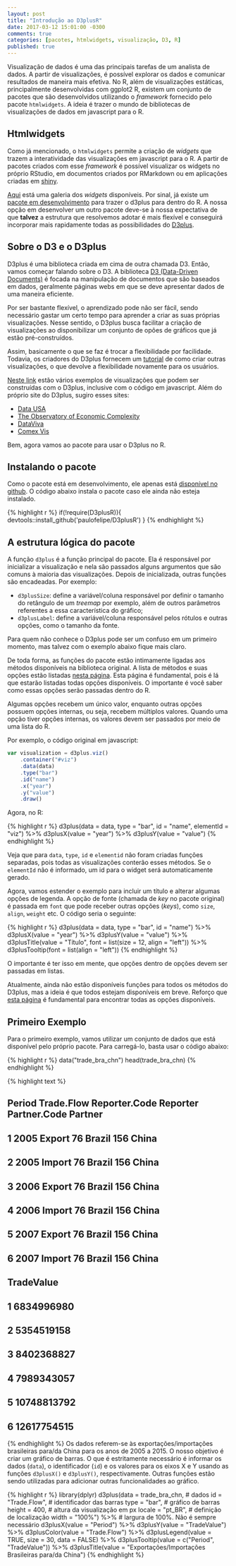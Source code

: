 ```yaml
---
layout: post
title: "Introdução ao D3plusR"
date: 2017-03-12 15:01:00 -0300
comments: true
categories: [pacotes, htmlwidgets, visualização, D3, R]
published: true
---
```

  
  


Visualização de dados é uma das principais tarefas de um analista de dados. A partir de visualizações, é possível explorar os dados e comunicar resultados de maneira mais efetiva. No R, além de visualizações estáticas, principalmente desenvolvidas com ggplot2 R, existem um conjunto de pacotes que são desenvolvidos utilizando o _framework_ fornecido pelo pacote `htmlwidgets`. A ideia é trazer o mundo de bibliotecas de visualizações de dados em javascript para o R.
<!-- More -->

## Htmlwidgets

Como já mencionado, o `htmlwidgets` permite a criação de _widgets_ que trazem a interatividade das visualizações em javascript para o R. A partir de pacotes criados com esse _framework_ é possível visualizar os widgets no próprio RStudio, em documentos criados por RMarkdown ou em aplicações criadas em [shiny](https://shiny.rstudio.com/). 

[Aqui](http://gallery.htmlwidgets.org/) está uma galeria dos _widgets_ disponíveis. Por sinal, já existe um [pacote em desenvolvimento](https://github.com/jpmarindiaz/d3plus) para trazer o d3plus para dentro do R. A nossa opção em desenvolver um outro pacote deve-se à nossa expectativa de que **talvez** a estrutura que resolvemos adotar é mais flexível e conseguirá incorporar mais rapidamente todas as possibilidades do [D3plus](https://d3plus.org/).

## Sobre o D3 e o D3plus

D3plus é uma biblioteca criada em cima de outra chamada D3. Então, vamos começar falando sobre o D3. A biblioteca [D3 (Data-Driven Documents)](https://d3js.org/) é focada na manipulação de documentos que são baseados em dados, geralmente páginas webs em que se deve apresentar dados de uma maneira eficiente.

Por ser bastante flexível, o aprendizado pode não ser fácil, sendo necessário gastar um certo tempo para aprender a criar as suas próprias visualizações. Nesse sentido, o D3plus busca facilitar a criação de visualizações ao disponibilizar um conjunto de opões de gráficos que já estão pré-construídos.

Assim, basicamente o que se faz é trocar a flexibilidade por facilidade. Todavia, os criadores do D3plus fornecem um [tutorial](https://d3plus.org/blog/advanced/2014/09/28/new-visualization-guide/) de como criar outras visualizações, o que devolve a flexibilidade novamente para os usuários.

[Neste link](https://d3plus.org/examples/) estão vários exemplos de visualizações que podem ser construídas com o D3plus, inclusive com o código em javascript. Além do próprio site do D3plus, sugiro esses sites: 

* [Data USA](https://datausa.io/)
* [The Observatory of Economic Complexity](http://atlas.media.mit.edu/en/)
* [DataViva](http://dataviva.info/)
* [Comex Vis](http://www.mdic.gov.br/comercio-exterior/estatisticas-de-comercio-exterior/comex-vis)

Bem, agora vamos ao pacote para usar o D3plus no R.

## Instalando o pacote

Como o pacote está em desenvolvimento, ele apenas está [disponível no github](https://github.com/paulofelipe/D3plusR). O código abaixo instala o pacote caso ele ainda não esteja instalado.


{% highlight r %}
if(!require(D3plusR)){
  devtools::install_github('paulofelipe/D3plusR')
}
{% endhighlight %}

## A estrutura lógica do pacote

A função `d3plus` é a função principal do pacote. Ela é responsável por inicializar a visualização e nela são passados alguns argumentos que são comuns à maioria das visualizações. Depois de inicializada, outras funções são encadeadas. Por exemplo:

* `d3plusSize`: define a variável/coluna responsável por definir o tamanho do retângulo de um _treemap_ por exemplo, além de outros parâmetros referentes a essa característica do gráfico;
* `d3plusLabel`: define a variável/coluna responsável pelos rótulos e outras opções, como o tamanho da fonte.

Para quem não conhece o D3plus pode ser um confuso em um primeiro momento, mas talvez com o exemplo abaixo fique mais claro.

De toda forma, as funções do pacote estão intimamente ligadas aos métodos disponíveis na biblioteca original. A lista de métodos e suas opções estão listadas [nesta página](https://github.com/alexandersimoes/d3plus/wiki/Visualizations). Esta página é fundamental, pois é lá que estarão listadas todas opções disponíveis. O importante é você saber como essas opções serão passadas dentro do R. 

Algumas opções recebem um único valor, enquanto outras opções possuem opções internas, ou seja, recebem múltiplos valores. Quando uma opção tiver opções internas, os valores devem ser passados por meio de uma lista do R. 

Por exemplo, o código original em javascript:

```js
var visualization = d3plus.viz()
    .container("#viz")
    .data(data)
    .type("bar")
    .id("name")
    .x("year")
    .y("value")
    .draw()
```

Agora, no R:


{% highlight r %}
d3plus(data = data,
       type = "bar",
       id = "name",
       elementId = "viz") %>% 
  d3plusX(value = "year") %>% 
  d3plusY(value = "value")
{% endhighlight %}

Veja que para `data`, `type`, `id` e `elementid` não foram criadas funções separadas, pois todas as visualizações conterão esses métodos. Se o `elementId` não é informado, um id para o widget será automaticamente gerado.

Agora, vamos estender o exemplo para incluir um título e alterar algumas opções de legenda. A opção de fonte (chamada de _key_ no pacote original) é passada em `font` que pode receber outras opções (_keys_), como `size`, `align`, `weight` etc.  O código seria o seguinte:


{% highlight r %}
d3plus(data = data,
       type = "bar",
       id = "name") %>% 
  d3plusX(value = "year") %>% 
  d3plusY(value = "value") %>% 
  d3plusTitle(value = "Título", font = list(size = 12, align = "left")) %>% 
  d3plusTooltip(font = list(align = "left"))
{% endhighlight %}

O importante é ter isso em mente, que opções dentro de opções devem ser passadas em listas.

Atualmente, ainda não estão disponíveis funções para todos os métodos do D3plus, mas a ideia é que todos estejam disponíveis em breve. Reforço que [esta página](https://github.com/alexandersimoes/d3plus/wiki/Visualizations) é fundamental para encontrar todas as opções disponíveis.

## Primeiro Exemplo

Para o primeiro exemplo, vamos utilizar um conjunto de dados que está disponível pelo próprio pacote. Para carregá-lo, basta usar o código abaixo:


{% highlight r %}
data("trade_bra_chn")
head(trade_bra_chn)
{% endhighlight %}



{% highlight text %}
##   Period Trade.Flow Reporter.Code Reporter Partner.Code Partner
## 1   2005     Export            76   Brazil          156   China
## 2   2005     Import            76   Brazil          156   China
## 3   2006     Export            76   Brazil          156   China
## 4   2006     Import            76   Brazil          156   China
## 5   2007     Export            76   Brazil          156   China
## 6   2007     Import            76   Brazil          156   China
##    TradeValue
## 1  6834996980
## 2  5354519158
## 3  8402368827
## 4  7989343057
## 5 10748813792
## 6 12617754515
{% endhighlight %}
Os dados referem-se às exportações/importações brasileiras para/da China para os anos de 2005 a 2015. O nosso objetivo é criar um gráfico de barras. O que é estritamente necessário é informar os dados (`data`), o identificador (`id`) e os valores para os eixos X e Y usando as funções `d3plusX()` e `d3plusY()`, respectivamente. Outras funções estão sendo utilizadas para adicionar outras funcionalidades ao gráfico.


{% highlight r %}
library(dplyr)
d3plus(data = trade_bra_chn, # dados
       id = "Trade.Flow", # identificador das barras
       type = "bar", # gráfico de barras
       height = 400, # altura da visualização em px
       locale = "pt_BR", # definição de localização
       width = "100%") %>% # largura de 100%. Não é sempre necessário 
  d3plusX(value = "Period") %>% 
  d3plusY(value = "TradeValue") %>% 
  d3plusColor(value = "Trade.Flow") %>% 
  d3plusLegend(value = TRUE, size = 30, data = FALSE) %>% 
  d3plusTooltip(value = c("Period", "TradeValue")) %>% 
  d3plusTitle(value = "Exportações/Importações Brasileiras para/da China")
{% endhighlight %}

<!--html_preserve--><div id="htmlwidget-2d8c4c9d3dcfa70a35de" style="width:100%;height:400px;" class="d3plus html-widget"></div>
<script type="application/json" data-for="htmlwidget-2d8c4c9d3dcfa70a35de">{"x":{"data":{"Period":["2005","2005","2006","2006","2007","2007","2008","2008","2009","2009","2010","2010","2011","2011","2012","2012","2013","2013","2014","2014","2015","2015"],"Trade.Flow":["Export","Import","Export","Import","Export","Import","Export","Import","Export","Import","Export","Import","Export","Import","Export","Import","Export","Import","Export","Import","Export","Import"],"Reporter.Code":[76,76,76,76,76,76,76,76,76,76,76,76,76,76,76,76,76,76,76,76,76,76],"Reporter":["Brazil","Brazil","Brazil","Brazil","Brazil","Brazil","Brazil","Brazil","Brazil","Brazil","Brazil","Brazil","Brazil","Brazil","Brazil","Brazil","Brazil","Brazil","Brazil","Brazil","Brazil","Brazil"],"Partner.Code":[156,156,156,156,156,156,156,156,156,156,156,156,156,156,156,156,156,156,156,156,156,156],"Partner":["China","China","China","China","China","China","China","China","China","China","China","China","China","China","China","China","China","China","China","China","China","China"],"TradeValue":[6834996980,5354519158,8402368827,7989343057,10748813792,12617754515,16403038989,20040022368,20190831368,15911144513,30752355631,25535684189,44314595336,32788424507,41227540253,34248497709,46026153046,37302150042,40616107929,37340607027,35607523612,30719405022]},"settings":{"type":"bar","id":["Trade.Flow"],"title":["function (main = NULL, sub = NULL, xlab = NULL, ylab = NULL, ","    line = NA, outer = FALSE, ...) ","{","    main <- as.graphicsAnnot(main)","    sub <- as.graphicsAnnot(sub)","    xlab <- as.graphicsAnnot(xlab)","    ylab <- as.graphicsAnnot(ylab)","    .External.graphics(C_title, main, sub, xlab, ylab, line, ","        outer, ...)","    invisible()","}"],"currency":"US$","number_text":["K","M","M","B","B"],"currency_var":null,"percent_var":null,"locale":"pt_BR","dictionary":{}},"d3plusAxisX":{"value":"Period"},"d3plusAxisY":{"value":"TradeValue"},"d3plusColor":{"value":"Trade.Flow"},"d3plusLegend":{"value":true,"size":30,"data":false},"d3plusTooltip":{"value":["Period","TradeValue"]},"d3plusTitle":{"value":"Exportações/Importações Brasileiras para/da China"}},"evals":[],"jsHooks":[]}</script><!--/html_preserve-->

Perceba que o D3plus automaticamente converte `30.000.000.000` para `30 B`. Para alterar esse comportamento, podemos usar o argumento `number_text` na função `d3plus()`. O usuário deve informar o texto para mil, milhão, milhões, bilhão e bilhões. Além disso, vamos informar o símbolo da moeda e qual variável é monetária:


{% highlight r %}
d3plus(data = trade_bra_chn, # dados
       id = "Trade.Flow", # identificador das barras
       type = "bar", # gráfico de barras
       height = 400, # altura da visualização em px
       locale = "pt_BR", # definição de localização
       width = "100%", # largura de 100%. Não é sempre necessário 
       currency = "US$",
       currency_var = "TradeValue",
       number_text = c("Mil", "Milhão", "Milhões", "Bilhão", "Bilhões")) %>% 
  d3plusX(value = "Period") %>% 
  d3plusY(value = "TradeValue") %>% 
  d3plusColor(value = "Trade.Flow") %>% 
  d3plusLegend(value = TRUE, size = 30, data = FALSE) %>% 
  d3plusTooltip(value = c("Period", "TradeValue")) %>% 
  d3plusTitle(value = "Exportações/Importações Brasileiras para/da China")
{% endhighlight %}

<!--html_preserve--><div id="htmlwidget-8c75f85c145dcb15c5b3" style="width:100%;height:400px;" class="d3plus html-widget"></div>
<script type="application/json" data-for="htmlwidget-8c75f85c145dcb15c5b3">{"x":{"data":{"Period":["2005","2005","2006","2006","2007","2007","2008","2008","2009","2009","2010","2010","2011","2011","2012","2012","2013","2013","2014","2014","2015","2015"],"Trade.Flow":["Export","Import","Export","Import","Export","Import","Export","Import","Export","Import","Export","Import","Export","Import","Export","Import","Export","Import","Export","Import","Export","Import"],"Reporter.Code":[76,76,76,76,76,76,76,76,76,76,76,76,76,76,76,76,76,76,76,76,76,76],"Reporter":["Brazil","Brazil","Brazil","Brazil","Brazil","Brazil","Brazil","Brazil","Brazil","Brazil","Brazil","Brazil","Brazil","Brazil","Brazil","Brazil","Brazil","Brazil","Brazil","Brazil","Brazil","Brazil"],"Partner.Code":[156,156,156,156,156,156,156,156,156,156,156,156,156,156,156,156,156,156,156,156,156,156],"Partner":["China","China","China","China","China","China","China","China","China","China","China","China","China","China","China","China","China","China","China","China","China","China"],"TradeValue":[6834996980,5354519158,8402368827,7989343057,10748813792,12617754515,16403038989,20040022368,20190831368,15911144513,30752355631,25535684189,44314595336,32788424507,41227540253,34248497709,46026153046,37302150042,40616107929,37340607027,35607523612,30719405022]},"settings":{"type":"bar","id":["Trade.Flow"],"title":["function (main = NULL, sub = NULL, xlab = NULL, ylab = NULL, ","    line = NA, outer = FALSE, ...) ","{","    main <- as.graphicsAnnot(main)","    sub <- as.graphicsAnnot(sub)","    xlab <- as.graphicsAnnot(xlab)","    ylab <- as.graphicsAnnot(ylab)","    .External.graphics(C_title, main, sub, xlab, ylab, line, ","        outer, ...)","    invisible()","}"],"currency":"US$","number_text":["Mil","Milhão","Milhões","Bilhão","Bilhões"],"currency_var":"TradeValue","percent_var":null,"locale":"pt_BR","dictionary":{}},"d3plusAxisX":{"value":"Period"},"d3plusAxisY":{"value":"TradeValue"},"d3plusColor":{"value":"Trade.Flow"},"d3plusLegend":{"value":true,"size":30,"data":false},"d3plusTooltip":{"value":["Period","TradeValue"]},"d3plusTitle":{"value":"Exportações/Importações Brasileiras para/da China"}},"evals":[],"jsHooks":[]}</script><!--/html_preserve-->


## Segundo Exemplo

No segundo exemplo, vamos criar um [_Tree Map_](https://pt.wikipedia.org/wiki/Treemapping) com os destinos das exportações brasileiras por continente e país (hierarquia) no ano de 2015. A profundidade (`d3plusDepth()`) inicial escolhida é continente, que é definida pelo valor `0`. A cor está definida pela região. Além disso, foi alterado o ordenamento da legenda para apresentar primeiro os continentes de "maior tamanho".


{% highlight r %}
data("bra_exp_2015") # dados

d3plus(data = bra_exp_2015,
       type = "tree_map",
       id = c("region", "Partner"),
       width = "100%",
       height = 400) %>% 
  d3plusSize(value = "Trade.Value..US..") %>% 
  d3plusLegend(value = TRUE, order = list(sort = "desc", value = "size")) %>% 
  d3plusColor("region") %>% 
  d3plusDepth(0) %>% 
  d3plusLabels(valign = "top")
{% endhighlight %}

<!--html_preserve--><div id="htmlwidget-634febcbb26a2beeeab2" style="width:100%;height:400px;" class="d3plus html-widget"></div>
<script type="application/json" data-for="htmlwidget-634febcbb26a2beeeab2">{"x":{"data":{"Classification":["H4","H4","H4","H4","H4","H4","H4","H4","H4","H4","H4","H4","H4","H4","H4","H4","H4","H4","H4","H4","H4","H4","H4","H4","H4","H4","H4","H4","H4","H4","H4","H4","H4","H4","H4","H4","H4","H4","H4","H4","H4","H4","H4","H4","H4","H4","H4","H4","H4","H4","H4","H4","H4","H4","H4","H4","H4","H4","H4","H4","H4","H4","H4","H4","H4","H4","H4","H4","H4","H4","H4","H4","H4","H4","H4","H4","H4","H4","H4","H4","H4","H4","H4","H4","H4","H4","H4","H4","H4","H4","H4","H4","H4","H4","H4","H4","H4","H4","H4","H4","H4","H4","H4","H4","H4","H4","H4","H4","H4","H4","H4","H4","H4","H4","H4","H4","H4","H4","H4","H4","H4","H4","H4","H4","H4","H4","H4","H4","H4","H4","H4","H4","H4","H4","H4","H4","H4","H4","H4","H4","H4","H4","H4","H4","H4","H4","H4","H4","H4","H4","H4","H4","H4","H4","H4","H4","H4","H4","H4","H4","H4","H4","H4","H4","H4","H4","H4","H4","H4","H4","H4","H4","H4","H4","H4","H4","H4","H4","H4","H4","H4","H4","H4","H4","H4","H4","H4","H4","H4","H4","H4","H4","H4","H4","H4","H4","H4","H4","H4","H4","H4","H4","H4","H4","H4","H4","H4","H4","H4","H4","H4","H4","H4"],"Year":[2015,2015,2015,2015,2015,2015,2015,2015,2015,2015,2015,2015,2015,2015,2015,2015,2015,2015,2015,2015,2015,2015,2015,2015,2015,2015,2015,2015,2015,2015,2015,2015,2015,2015,2015,2015,2015,2015,2015,2015,2015,2015,2015,2015,2015,2015,2015,2015,2015,2015,2015,2015,2015,2015,2015,2015,2015,2015,2015,2015,2015,2015,2015,2015,2015,2015,2015,2015,2015,2015,2015,2015,2015,2015,2015,2015,2015,2015,2015,2015,2015,2015,2015,2015,2015,2015,2015,2015,2015,2015,2015,2015,2015,2015,2015,2015,2015,2015,2015,2015,2015,2015,2015,2015,2015,2015,2015,2015,2015,2015,2015,2015,2015,2015,2015,2015,2015,2015,2015,2015,2015,2015,2015,2015,2015,2015,2015,2015,2015,2015,2015,2015,2015,2015,2015,2015,2015,2015,2015,2015,2015,2015,2015,2015,2015,2015,2015,2015,2015,2015,2015,2015,2015,2015,2015,2015,2015,2015,2015,2015,2015,2015,2015,2015,2015,2015,2015,2015,2015,2015,2015,2015,2015,2015,2015,2015,2015,2015,2015,2015,2015,2015,2015,2015,2015,2015,2015,2015,2015,2015,2015,2015,2015,2015,2015,2015,2015,2015,2015,2015,2015,2015,2015,2015,2015,2015,2015,2015,2015,2015,2015,2015,2015],"Period":[2015,2015,2015,2015,2015,2015,2015,2015,2015,2015,2015,2015,2015,2015,2015,2015,2015,2015,2015,2015,2015,2015,2015,2015,2015,2015,2015,2015,2015,2015,2015,2015,2015,2015,2015,2015,2015,2015,2015,2015,2015,2015,2015,2015,2015,2015,2015,2015,2015,2015,2015,2015,2015,2015,2015,2015,2015,2015,2015,2015,2015,2015,2015,2015,2015,2015,2015,2015,2015,2015,2015,2015,2015,2015,2015,2015,2015,2015,2015,2015,2015,2015,2015,2015,2015,2015,2015,2015,2015,2015,2015,2015,2015,2015,2015,2015,2015,2015,2015,2015,2015,2015,2015,2015,2015,2015,2015,2015,2015,2015,2015,2015,2015,2015,2015,2015,2015,2015,2015,2015,2015,2015,2015,2015,2015,2015,2015,2015,2015,2015,2015,2015,2015,2015,2015,2015,2015,2015,2015,2015,2015,2015,2015,2015,2015,2015,2015,2015,2015,2015,2015,2015,2015,2015,2015,2015,2015,2015,2015,2015,2015,2015,2015,2015,2015,2015,2015,2015,2015,2015,2015,2015,2015,2015,2015,2015,2015,2015,2015,2015,2015,2015,2015,2015,2015,2015,2015,2015,2015,2015,2015,2015,2015,2015,2015,2015,2015,2015,2015,2015,2015,2015,2015,2015,2015,2015,2015,2015,2015,2015,2015,2015,2015],"Period.Desc.":[2015,2015,2015,2015,2015,2015,2015,2015,2015,2015,2015,2015,2015,2015,2015,2015,2015,2015,2015,2015,2015,2015,2015,2015,2015,2015,2015,2015,2015,2015,2015,2015,2015,2015,2015,2015,2015,2015,2015,2015,2015,2015,2015,2015,2015,2015,2015,2015,2015,2015,2015,2015,2015,2015,2015,2015,2015,2015,2015,2015,2015,2015,2015,2015,2015,2015,2015,2015,2015,2015,2015,2015,2015,2015,2015,2015,2015,2015,2015,2015,2015,2015,2015,2015,2015,2015,2015,2015,2015,2015,2015,2015,2015,2015,2015,2015,2015,2015,2015,2015,2015,2015,2015,2015,2015,2015,2015,2015,2015,2015,2015,2015,2015,2015,2015,2015,2015,2015,2015,2015,2015,2015,2015,2015,2015,2015,2015,2015,2015,2015,2015,2015,2015,2015,2015,2015,2015,2015,2015,2015,2015,2015,2015,2015,2015,2015,2015,2015,2015,2015,2015,2015,2015,2015,2015,2015,2015,2015,2015,2015,2015,2015,2015,2015,2015,2015,2015,2015,2015,2015,2015,2015,2015,2015,2015,2015,2015,2015,2015,2015,2015,2015,2015,2015,2015,2015,2015,2015,2015,2015,2015,2015,2015,2015,2015,2015,2015,2015,2015,2015,2015,2015,2015,2015,2015,2015,2015,2015,2015,2015,2015,2015,2015],"Aggregate.Level":[0,0,0,0,0,0,0,0,0,0,0,0,0,0,0,0,0,0,0,0,0,0,0,0,0,0,0,0,0,0,0,0,0,0,0,0,0,0,0,0,0,0,0,0,0,0,0,0,0,0,0,0,0,0,0,0,0,0,0,0,0,0,0,0,0,0,0,0,0,0,0,0,0,0,0,0,0,0,0,0,0,0,0,0,0,0,0,0,0,0,0,0,0,0,0,0,0,0,0,0,0,0,0,0,0,0,0,0,0,0,0,0,0,0,0,0,0,0,0,0,0,0,0,0,0,0,0,0,0,0,0,0,0,0,0,0,0,0,0,0,0,0,0,0,0,0,0,0,0,0,0,0,0,0,0,0,0,0,0,0,0,0,0,0,0,0,0,0,0,0,0,0,0,0,0,0,0,0,0,0,0,0,0,0,0,0,0,0,0,0,0,0,0,0,0,0,0,0,0,0,0,0,0,0,0,0,0,0,0,0,0,0,0],"Is.Leaf.Code":[0,0,0,0,0,0,0,0,0,0,0,0,0,0,0,0,0,0,0,0,0,0,0,0,0,0,0,0,0,0,0,0,0,0,0,0,0,0,0,0,0,0,0,0,0,0,0,0,0,0,0,0,0,0,0,0,0,0,0,0,0,0,0,0,0,0,0,0,0,0,0,0,0,0,0,0,0,0,0,0,0,0,0,0,0,0,0,0,0,0,0,0,0,0,0,0,0,0,0,0,0,0,0,0,0,0,0,0,0,0,0,0,0,0,0,0,0,0,0,0,0,0,0,0,0,0,0,0,0,0,0,0,0,0,0,0,0,0,0,0,0,0,0,0,0,0,0,0,0,0,0,0,0,0,0,0,0,0,0,0,0,0,0,0,0,0,0,0,0,0,0,0,0,0,0,0,0,0,0,0,0,0,0,0,0,0,0,0,0,0,0,0,0,0,0,0,0,0,0,0,0,0,0,0,0,0,0,0,0,0,0,0,0],"Trade.Flow.Code":[2,2,2,2,2,2,2,2,2,2,2,2,2,2,2,2,2,2,2,2,2,2,2,2,2,2,2,2,2,2,2,2,2,2,2,2,2,2,2,2,2,2,2,2,2,2,2,2,2,2,2,2,2,2,2,2,2,2,2,2,2,2,2,2,2,2,2,2,2,2,2,2,2,2,2,2,2,2,2,2,2,2,2,2,2,2,2,2,2,2,2,2,2,2,2,2,2,2,2,2,2,2,2,2,2,2,2,2,2,2,2,2,2,2,2,2,2,2,2,2,2,2,2,2,2,2,2,2,2,2,2,2,2,2,2,2,2,2,2,2,2,2,2,2,2,2,2,2,2,2,2,2,2,2,2,2,2,2,2,2,2,2,2,2,2,2,2,2,2,2,2,2,2,2,2,2,2,2,2,2,2,2,2,2,2,2,2,2,2,2,2,2,2,2,2,2,2,2,2,2,2,2,2,2,2,2,2,2,2,2,2,2,2],"Trade.Flow":["Export","Export","Export","Export","Export","Export","Export","Export","Export","Export","Export","Export","Export","Export","Export","Export","Export","Export","Export","Export","Export","Export","Export","Export","Export","Export","Export","Export","Export","Export","Export","Export","Export","Export","Export","Export","Export","Export","Export","Export","Export","Export","Export","Export","Export","Export","Export","Export","Export","Export","Export","Export","Export","Export","Export","Export","Export","Export","Export","Export","Export","Export","Export","Export","Export","Export","Export","Export","Export","Export","Export","Export","Export","Export","Export","Export","Export","Export","Export","Export","Export","Export","Export","Export","Export","Export","Export","Export","Export","Export","Export","Export","Export","Export","Export","Export","Export","Export","Export","Export","Export","Export","Export","Export","Export","Export","Export","Export","Export","Export","Export","Export","Export","Export","Export","Export","Export","Export","Export","Export","Export","Export","Export","Export","Export","Export","Export","Export","Export","Export","Export","Export","Export","Export","Export","Export","Export","Export","Export","Export","Export","Export","Export","Export","Export","Export","Export","Export","Export","Export","Export","Export","Export","Export","Export","Export","Export","Export","Export","Export","Export","Export","Export","Export","Export","Export","Export","Export","Export","Export","Export","Export","Export","Export","Export","Export","Export","Export","Export","Export","Export","Export","Export","Export","Export","Export","Export","Export","Export","Export","Export","Export","Export","Export","Export","Export","Export","Export","Export","Export","Export","Export","Export","Export","Export","Export","Export","Export","Export","Export","Export","Export","Export"],"Reporter.Code":[76,76,76,76,76,76,76,76,76,76,76,76,76,76,76,76,76,76,76,76,76,76,76,76,76,76,76,76,76,76,76,76,76,76,76,76,76,76,76,76,76,76,76,76,76,76,76,76,76,76,76,76,76,76,76,76,76,76,76,76,76,76,76,76,76,76,76,76,76,76,76,76,76,76,76,76,76,76,76,76,76,76,76,76,76,76,76,76,76,76,76,76,76,76,76,76,76,76,76,76,76,76,76,76,76,76,76,76,76,76,76,76,76,76,76,76,76,76,76,76,76,76,76,76,76,76,76,76,76,76,76,76,76,76,76,76,76,76,76,76,76,76,76,76,76,76,76,76,76,76,76,76,76,76,76,76,76,76,76,76,76,76,76,76,76,76,76,76,76,76,76,76,76,76,76,76,76,76,76,76,76,76,76,76,76,76,76,76,76,76,76,76,76,76,76,76,76,76,76,76,76,76,76,76,76,76,76,76,76,76,76,76,76],"Reporter":["Brazil","Brazil","Brazil","Brazil","Brazil","Brazil","Brazil","Brazil","Brazil","Brazil","Brazil","Brazil","Brazil","Brazil","Brazil","Brazil","Brazil","Brazil","Brazil","Brazil","Brazil","Brazil","Brazil","Brazil","Brazil","Brazil","Brazil","Brazil","Brazil","Brazil","Brazil","Brazil","Brazil","Brazil","Brazil","Brazil","Brazil","Brazil","Brazil","Brazil","Brazil","Brazil","Brazil","Brazil","Brazil","Brazil","Brazil","Brazil","Brazil","Brazil","Brazil","Brazil","Brazil","Brazil","Brazil","Brazil","Brazil","Brazil","Brazil","Brazil","Brazil","Brazil","Brazil","Brazil","Brazil","Brazil","Brazil","Brazil","Brazil","Brazil","Brazil","Brazil","Brazil","Brazil","Brazil","Brazil","Brazil","Brazil","Brazil","Brazil","Brazil","Brazil","Brazil","Brazil","Brazil","Brazil","Brazil","Brazil","Brazil","Brazil","Brazil","Brazil","Brazil","Brazil","Brazil","Brazil","Brazil","Brazil","Brazil","Brazil","Brazil","Brazil","Brazil","Brazil","Brazil","Brazil","Brazil","Brazil","Brazil","Brazil","Brazil","Brazil","Brazil","Brazil","Brazil","Brazil","Brazil","Brazil","Brazil","Brazil","Brazil","Brazil","Brazil","Brazil","Brazil","Brazil","Brazil","Brazil","Brazil","Brazil","Brazil","Brazil","Brazil","Brazil","Brazil","Brazil","Brazil","Brazil","Brazil","Brazil","Brazil","Brazil","Brazil","Brazil","Brazil","Brazil","Brazil","Brazil","Brazil","Brazil","Brazil","Brazil","Brazil","Brazil","Brazil","Brazil","Brazil","Brazil","Brazil","Brazil","Brazil","Brazil","Brazil","Brazil","Brazil","Brazil","Brazil","Brazil","Brazil","Brazil","Brazil","Brazil","Brazil","Brazil","Brazil","Brazil","Brazil","Brazil","Brazil","Brazil","Brazil","Brazil","Brazil","Brazil","Brazil","Brazil","Brazil","Brazil","Brazil","Brazil","Brazil","Brazil","Brazil","Brazil","Brazil","Brazil","Brazil","Brazil","Brazil","Brazil","Brazil","Brazil","Brazil","Brazil","Brazil","Brazil","Brazil","Brazil","Brazil","Brazil","Brazil","Brazil","Brazil"],"Reporter.ISO":["BRA","BRA","BRA","BRA","BRA","BRA","BRA","BRA","BRA","BRA","BRA","BRA","BRA","BRA","BRA","BRA","BRA","BRA","BRA","BRA","BRA","BRA","BRA","BRA","BRA","BRA","BRA","BRA","BRA","BRA","BRA","BRA","BRA","BRA","BRA","BRA","BRA","BRA","BRA","BRA","BRA","BRA","BRA","BRA","BRA","BRA","BRA","BRA","BRA","BRA","BRA","BRA","BRA","BRA","BRA","BRA","BRA","BRA","BRA","BRA","BRA","BRA","BRA","BRA","BRA","BRA","BRA","BRA","BRA","BRA","BRA","BRA","BRA","BRA","BRA","BRA","BRA","BRA","BRA","BRA","BRA","BRA","BRA","BRA","BRA","BRA","BRA","BRA","BRA","BRA","BRA","BRA","BRA","BRA","BRA","BRA","BRA","BRA","BRA","BRA","BRA","BRA","BRA","BRA","BRA","BRA","BRA","BRA","BRA","BRA","BRA","BRA","BRA","BRA","BRA","BRA","BRA","BRA","BRA","BRA","BRA","BRA","BRA","BRA","BRA","BRA","BRA","BRA","BRA","BRA","BRA","BRA","BRA","BRA","BRA","BRA","BRA","BRA","BRA","BRA","BRA","BRA","BRA","BRA","BRA","BRA","BRA","BRA","BRA","BRA","BRA","BRA","BRA","BRA","BRA","BRA","BRA","BRA","BRA","BRA","BRA","BRA","BRA","BRA","BRA","BRA","BRA","BRA","BRA","BRA","BRA","BRA","BRA","BRA","BRA","BRA","BRA","BRA","BRA","BRA","BRA","BRA","BRA","BRA","BRA","BRA","BRA","BRA","BRA","BRA","BRA","BRA","BRA","BRA","BRA","BRA","BRA","BRA","BRA","BRA","BRA","BRA","BRA","BRA","BRA","BRA","BRA","BRA","BRA","BRA","BRA","BRA","BRA"],"Partner.Code":[4,8,12,16,20,24,28,31,32,36,40,44,48,50,51,52,56,60,64,68,70,72,84,90,92,96,100,104,108,112,116,120,124,132,136,140,144,148,152,156,170,174,178,180,184,188,191,192,196,203,204,208,212,214,218,222,226,231,232,233,234,238,242,246,251,258,262,266,268,270,275,276,288,292,296,300,304,308,316,320,324,328,332,340,344,348,352,360,364,368,372,376,381,384,388,392,398,400,404,408,410,414,417,418,422,426,428,430,434,440,442,446,450,454,458,462,466,470,478,480,484,496,498,499,500,504,508,512,516,524,528,531,533,534,540,548,554,558,562,566,570,579,580,583,584,586,591,598,600,604,608,612,616,620,624,626,634,642,643,646,652,654,659,660,662,670,674,678,682,686,688,690,694,699,702,703,704,705,706,710,716,724,728,729,740,748,752,757,760,762,764,768,776,780,784,788,792,795,796,800,804,807,818,826,834,842,854,858,860,862,882,887,894],"Partner":["Afghanistan","Albania","Algeria","American Samoa","Andorra","Angola","Antigua and Barbuda","Azerbaijan","Argentina","Australia","Austria","Bahamas","Bahrain","Bangladesh","Armenia","Barbados","Belgium","Bermuda","Bhutan","Bolivia (Plurinational State of)","Bosnia Herzegovina","Botswana","Belize","Solomon Isds","Br. Virgin Isds","Brunei Darussalam","Bulgaria","Myanmar","Burundi","Belarus","Cambodia","Cameroon","Canada","Cabo Verde","Cayman Isds","Central African Rep.","Sri Lanka","Chad","Chile","China","Colombia","Comoros","Congo","Dem. Rep. of the Congo","Cook Isds","Costa Rica","Croatia","Cuba","Cyprus","Czechia","Benin","Denmark","Dominica","Dominican Rep.","Ecuador","El Salvador","Equatorial Guinea","Ethiopia","Eritrea","Estonia","Faeroe Isds","Falkland Isds (Malvinas)","Fiji","Finland","France","French Polynesia","Djibouti","Gabon","Georgia","Gambia","State of Palestine","Germany","Ghana","Gibraltar","Kiribati","Greece","Greenland","Grenada","Guam","Guatemala","Guinea","Guyana","Haiti","Honduras","China, Hong Kong SAR","Hungary","Iceland","Indonesia","Iran","Iraq","Ireland","Israel","Italy","Côte d'Ivoire","Jamaica","Japan","Kazakhstan","Jordan","Kenya","Dem. People's Rep. of Korea","Rep. of Korea","Kuwait","Kyrgyzstan","Lao People's Dem. Rep.","Lebanon","Lesotho","Latvia","Liberia","Libya","Lithuania","Luxembourg","China, Macao SAR","Madagascar","Malawi","Malaysia","Maldives","Mali","Malta","Mauritania","Mauritius","Mexico","Mongolia","Rep. of Moldova","Montenegro","Montserrat","Morocco","Mozambique","Oman","Namibia","Nepal","Netherlands","Curaçao","Aruba","Saint Maarten","New Caledonia","Vanuatu","New Zealand","Nicaragua","Niger","Nigeria","Niue","Norway","N. Mariana Isds","FS Micronesia","Marshall Isds","Pakistan","Panama","Papua New Guinea","Paraguay","Peru","Philippines","Pitcairn","Poland","Portugal","Guinea-Bissau","Timor-Leste","Qatar","Romania","Russian Federation","Rwanda","Saint Barthélemy","Saint Helena","Saint Kitts and Nevis","Anguilla","Saint Lucia","Saint Vincent and the Grenadines","San Marino","Sao Tome and Principe","Saudi Arabia","Senegal","Serbia","Seychelles","Sierra Leone","India","Singapore","Slovakia","Viet Nam","Slovenia","Somalia","South Africa","Zimbabwe","Spain","South Sudan","Sudan","Suriname","Swaziland","Sweden","Switzerland","Syria","Tajikistan","Thailand","Togo","Tonga","Trinidad and Tobago","United Arab Emirates","Tunisia","Turkey","Turkmenistan","Turks and Caicos Isds","Uganda","Ukraine","TFYR of Macedonia","Egypt","United Kingdom","United Rep. of Tanzania","USA","Burkina Faso","Uruguay","Uzbekistan","Venezuela","Samoa","Yemen","Zambia"],"Partner.ISO":["AFG","ALB","DZA","ASM","AND","AGO","ATG","AZE","ARG","AUS","AUT","BHS","BHR","BGD","ARM","BRB","BEL","BMU","BTN","BOL","BIH","BWA","BLZ","SLB","VGB","BRN","BGR","MMR","BDI","BLR","KHM","CMR","CAN","CPV","CYM","CAF","LKA","TCD","CHL","CHN","COL","COM","COG","COD","COK","CRI","HRV","CUB","CYP","CZE","BEN","DNK","DMA","DOM","ECU","SLV","GNQ","ETH","ERI","EST","FRO","FLK","FJI","FIN","FRA","PYF","DJI","GAB","GEO","GMB","PSE","DEU","GHA","GIB","KIR","GRC","GRL","GRD","GUM","GTM","GIN","GUY","HTI","HND","HKG","HUN","ISL","IDN","IRN","IRQ","IRL","ISR","ITA","CIV","JAM","JPN","KAZ","JOR","KEN","PRK","KOR","KWT","KGZ","LAO","LBN","LSO","LVA","LBR","LBY","LTU","LUX","MAC","MDG","MWI","MYS","MDV","MLI","MLT","MRT","MUS","MEX","MNG","MDA","MNE","MSR","MAR","MOZ","OMN","NAM","NPL","NLD","CUW","ABW","SXM","NCL","VUT","NZL","NIC","NER","NGA","NIU","NOR","MNP","FSM","MHL","PAK","PAN","PNG","PRY","PER","PHL","PCN","POL","PRT","GNB","TLS","QAT","ROU","RUS","RWA","BLM","SHN","KNA","AIA","LCA","VCT","SMR","STP","SAU","SEN","SRB","SYC","SLE","IND","SGP","SVK","VNM","SVN","SOM","ZAF","ZWE","ESP","SSD","SDN","SUR","SWZ","SWE","CHE","SYR","TJK","THA","TGO","TON","TTO","ARE","TUN","TUR","TKM","TCA","UGA","UKR","MKD","EGY","GBR","TZA","USA","BFA","URY","UZB","VEN","WSM","YEM","ZMB"],"X2nd.Partner.Code":[null,null,null,null,null,null,null,null,null,null,null,null,null,null,null,null,null,null,null,null,null,null,null,null,null,null,null,null,null,null,null,null,null,null,null,null,null,null,null,null,null,null,null,null,null,null,null,null,null,null,null,null,null,null,null,null,null,null,null,null,null,null,null,null,null,null,null,null,null,null,null,null,null,null,null,null,null,null,null,null,null,null,null,null,null,null,null,null,null,null,null,null,null,null,null,null,null,null,null,null,null,null,null,null,null,null,null,null,null,null,null,null,null,null,null,null,null,null,null,null,null,null,null,null,null,null,null,null,null,null,null,null,null,null,null,null,null,null,null,null,null,null,null,null,null,null,null,null,null,null,null,null,null,null,null,null,null,null,null,null,null,null,null,null,null,null,null,null,null,null,null,null,null,null,null,null,null,null,null,null,null,null,null,null,null,null,null,null,null,null,null,null,null,null,null,null,null,null,null,null,null,null,null,null,null,null,null,null,null,null,null,null,null],"X2nd.Partner":[null,null,null,null,null,null,null,null,null,null,null,null,null,null,null,null,null,null,null,null,null,null,null,null,null,null,null,null,null,null,null,null,null,null,null,null,null,null,null,null,null,null,null,null,null,null,null,null,null,null,null,null,null,null,null,null,null,null,null,null,null,null,null,null,null,null,null,null,null,null,null,null,null,null,null,null,null,null,null,null,null,null,null,null,null,null,null,null,null,null,null,null,null,null,null,null,null,null,null,null,null,null,null,null,null,null,null,null,null,null,null,null,null,null,null,null,null,null,null,null,null,null,null,null,null,null,null,null,null,null,null,null,null,null,null,null,null,null,null,null,null,null,null,null,null,null,null,null,null,null,null,null,null,null,null,null,null,null,null,null,null,null,null,null,null,null,null,null,null,null,null,null,null,null,null,null,null,null,null,null,null,null,null,null,null,null,null,null,null,null,null,null,null,null,null,null,null,null,null,null,null,null,null,null,null,null,null,null,null,null,null,null,null],"X2nd.Partner.ISO":[null,null,null,null,null,null,null,null,null,null,null,null,null,null,null,null,null,null,null,null,null,null,null,null,null,null,null,null,null,null,null,null,null,null,null,null,null,null,null,null,null,null,null,null,null,null,null,null,null,null,null,null,null,null,null,null,null,null,null,null,null,null,null,null,null,null,null,null,null,null,null,null,null,null,null,null,null,null,null,null,null,null,null,null,null,null,null,null,null,null,null,null,null,null,null,null,null,null,null,null,null,null,null,null,null,null,null,null,null,null,null,null,null,null,null,null,null,null,null,null,null,null,null,null,null,null,null,null,null,null,null,null,null,null,null,null,null,null,null,null,null,null,null,null,null,null,null,null,null,null,null,null,null,null,null,null,null,null,null,null,null,null,null,null,null,null,null,null,null,null,null,null,null,null,null,null,null,null,null,null,null,null,null,null,null,null,null,null,null,null,null,null,null,null,null,null,null,null,null,null,null,null,null,null,null,null,null,null,null,null,null,null,null],"Customs.Proc..Code":[null,null,null,null,null,null,null,null,null,null,null,null,null,null,null,null,null,null,null,null,null,null,null,null,null,null,null,null,null,null,null,null,null,null,null,null,null,null,null,null,null,null,null,null,null,null,null,null,null,null,null,null,null,null,null,null,null,null,null,null,null,null,null,null,null,null,null,null,null,null,null,null,null,null,null,null,null,null,null,null,null,null,null,null,null,null,null,null,null,null,null,null,null,null,null,null,null,null,null,null,null,null,null,null,null,null,null,null,null,null,null,null,null,null,null,null,null,null,null,null,null,null,null,null,null,null,null,null,null,null,null,null,null,null,null,null,null,null,null,null,null,null,null,null,null,null,null,null,null,null,null,null,null,null,null,null,null,null,null,null,null,null,null,null,null,null,null,null,null,null,null,null,null,null,null,null,null,null,null,null,null,null,null,null,null,null,null,null,null,null,null,null,null,null,null,null,null,null,null,null,null,null,null,null,null,null,null,null,null,null,null,null,null],"Customs":[null,null,null,null,null,null,null,null,null,null,null,null,null,null,null,null,null,null,null,null,null,null,null,null,null,null,null,null,null,null,null,null,null,null,null,null,null,null,null,null,null,null,null,null,null,null,null,null,null,null,null,null,null,null,null,null,null,null,null,null,null,null,null,null,null,null,null,null,null,null,null,null,null,null,null,null,null,null,null,null,null,null,null,null,null,null,null,null,null,null,null,null,null,null,null,null,null,null,null,null,null,null,null,null,null,null,null,null,null,null,null,null,null,null,null,null,null,null,null,null,null,null,null,null,null,null,null,null,null,null,null,null,null,null,null,null,null,null,null,null,null,null,null,null,null,null,null,null,null,null,null,null,null,null,null,null,null,null,null,null,null,null,null,null,null,null,null,null,null,null,null,null,null,null,null,null,null,null,null,null,null,null,null,null,null,null,null,null,null,null,null,null,null,null,null,null,null,null,null,null,null,null,null,null,null,null,null,null,null,null,null,null,null],"Mode.of.Transport.Code":[null,null,null,null,null,null,null,null,null,null,null,null,null,null,null,null,null,null,null,null,null,null,null,null,null,null,null,null,null,null,null,null,null,null,null,null,null,null,null,null,null,null,null,null,null,null,null,null,null,null,null,null,null,null,null,null,null,null,null,null,null,null,null,null,null,null,null,null,null,null,null,null,null,null,null,null,null,null,null,null,null,null,null,null,null,null,null,null,null,null,null,null,null,null,null,null,null,null,null,null,null,null,null,null,null,null,null,null,null,null,null,null,null,null,null,null,null,null,null,null,null,null,null,null,null,null,null,null,null,null,null,null,null,null,null,null,null,null,null,null,null,null,null,null,null,null,null,null,null,null,null,null,null,null,null,null,null,null,null,null,null,null,null,null,null,null,null,null,null,null,null,null,null,null,null,null,null,null,null,null,null,null,null,null,null,null,null,null,null,null,null,null,null,null,null,null,null,null,null,null,null,null,null,null,null,null,null,null,null,null,null,null,null],"Mode.of.Transport":[null,null,null,null,null,null,null,null,null,null,null,null,null,null,null,null,null,null,null,null,null,null,null,null,null,null,null,null,null,null,null,null,null,null,null,null,null,null,null,null,null,null,null,null,null,null,null,null,null,null,null,null,null,null,null,null,null,null,null,null,null,null,null,null,null,null,null,null,null,null,null,null,null,null,null,null,null,null,null,null,null,null,null,null,null,null,null,null,null,null,null,null,null,null,null,null,null,null,null,null,null,null,null,null,null,null,null,null,null,null,null,null,null,null,null,null,null,null,null,null,null,null,null,null,null,null,null,null,null,null,null,null,null,null,null,null,null,null,null,null,null,null,null,null,null,null,null,null,null,null,null,null,null,null,null,null,null,null,null,null,null,null,null,null,null,null,null,null,null,null,null,null,null,null,null,null,null,null,null,null,null,null,null,null,null,null,null,null,null,null,null,null,null,null,null,null,null,null,null,null,null,null,null,null,null,null,null,null,null,null,null,null,null],"Commodity.Code":["TOTAL","TOTAL","TOTAL","TOTAL","TOTAL","TOTAL","TOTAL","TOTAL","TOTAL","TOTAL","TOTAL","TOTAL","TOTAL","TOTAL","TOTAL","TOTAL","TOTAL","TOTAL","TOTAL","TOTAL","TOTAL","TOTAL","TOTAL","TOTAL","TOTAL","TOTAL","TOTAL","TOTAL","TOTAL","TOTAL","TOTAL","TOTAL","TOTAL","TOTAL","TOTAL","TOTAL","TOTAL","TOTAL","TOTAL","TOTAL","TOTAL","TOTAL","TOTAL","TOTAL","TOTAL","TOTAL","TOTAL","TOTAL","TOTAL","TOTAL","TOTAL","TOTAL","TOTAL","TOTAL","TOTAL","TOTAL","TOTAL","TOTAL","TOTAL","TOTAL","TOTAL","TOTAL","TOTAL","TOTAL","TOTAL","TOTAL","TOTAL","TOTAL","TOTAL","TOTAL","TOTAL","TOTAL","TOTAL","TOTAL","TOTAL","TOTAL","TOTAL","TOTAL","TOTAL","TOTAL","TOTAL","TOTAL","TOTAL","TOTAL","TOTAL","TOTAL","TOTAL","TOTAL","TOTAL","TOTAL","TOTAL","TOTAL","TOTAL","TOTAL","TOTAL","TOTAL","TOTAL","TOTAL","TOTAL","TOTAL","TOTAL","TOTAL","TOTAL","TOTAL","TOTAL","TOTAL","TOTAL","TOTAL","TOTAL","TOTAL","TOTAL","TOTAL","TOTAL","TOTAL","TOTAL","TOTAL","TOTAL","TOTAL","TOTAL","TOTAL","TOTAL","TOTAL","TOTAL","TOTAL","TOTAL","TOTAL","TOTAL","TOTAL","TOTAL","TOTAL","TOTAL","TOTAL","TOTAL","TOTAL","TOTAL","TOTAL","TOTAL","TOTAL","TOTAL","TOTAL","TOTAL","TOTAL","TOTAL","TOTAL","TOTAL","TOTAL","TOTAL","TOTAL","TOTAL","TOTAL","TOTAL","TOTAL","TOTAL","TOTAL","TOTAL","TOTAL","TOTAL","TOTAL","TOTAL","TOTAL","TOTAL","TOTAL","TOTAL","TOTAL","TOTAL","TOTAL","TOTAL","TOTAL","TOTAL","TOTAL","TOTAL","TOTAL","TOTAL","TOTAL","TOTAL","TOTAL","TOTAL","TOTAL","TOTAL","TOTAL","TOTAL","TOTAL","TOTAL","TOTAL","TOTAL","TOTAL","TOTAL","TOTAL","TOTAL","TOTAL","TOTAL","TOTAL","TOTAL","TOTAL","TOTAL","TOTAL","TOTAL","TOTAL","TOTAL","TOTAL","TOTAL","TOTAL","TOTAL","TOTAL","TOTAL","TOTAL","TOTAL","TOTAL","TOTAL","TOTAL","TOTAL","TOTAL","TOTAL"],"Commodity":["All Commodities","All Commodities","All Commodities","All Commodities","All Commodities","All Commodities","All Commodities","All Commodities","All Commodities","All Commodities","All Commodities","All Commodities","All Commodities","All Commodities","All Commodities","All Commodities","All Commodities","All Commodities","All Commodities","All Commodities","All Commodities","All Commodities","All Commodities","All Commodities","All Commodities","All Commodities","All Commodities","All Commodities","All Commodities","All Commodities","All Commodities","All Commodities","All Commodities","All Commodities","All Commodities","All Commodities","All Commodities","All Commodities","All Commodities","All Commodities","All Commodities","All Commodities","All Commodities","All Commodities","All Commodities","All Commodities","All Commodities","All Commodities","All Commodities","All Commodities","All Commodities","All Commodities","All Commodities","All Commodities","All Commodities","All Commodities","All Commodities","All Commodities","All Commodities","All Commodities","All Commodities","All Commodities","All Commodities","All Commodities","All Commodities","All Commodities","All Commodities","All Commodities","All Commodities","All Commodities","All Commodities","All Commodities","All Commodities","All Commodities","All Commodities","All Commodities","All Commodities","All Commodities","All Commodities","All Commodities","All Commodities","All Commodities","All Commodities","All Commodities","All Commodities","All Commodities","All Commodities","All Commodities","All Commodities","All Commodities","All Commodities","All Commodities","All Commodities","All Commodities","All Commodities","All Commodities","All Commodities","All Commodities","All Commodities","All Commodities","All Commodities","All Commodities","All Commodities","All Commodities","All Commodities","All Commodities","All Commodities","All Commodities","All Commodities","All Commodities","All Commodities","All Commodities","All Commodities","All Commodities","All Commodities","All Commodities","All Commodities","All Commodities","All Commodities","All Commodities","All Commodities","All Commodities","All Commodities","All Commodities","All Commodities","All Commodities","All Commodities","All Commodities","All Commodities","All Commodities","All Commodities","All Commodities","All Commodities","All Commodities","All Commodities","All Commodities","All Commodities","All Commodities","All Commodities","All Commodities","All Commodities","All Commodities","All Commodities","All Commodities","All Commodities","All Commodities","All Commodities","All Commodities","All Commodities","All Commodities","All Commodities","All Commodities","All Commodities","All Commodities","All Commodities","All Commodities","All Commodities","All Commodities","All Commodities","All Commodities","All Commodities","All Commodities","All Commodities","All Commodities","All Commodities","All Commodities","All Commodities","All Commodities","All Commodities","All Commodities","All Commodities","All Commodities","All Commodities","All Commodities","All Commodities","All Commodities","All Commodities","All Commodities","All Commodities","All Commodities","All Commodities","All Commodities","All Commodities","All Commodities","All Commodities","All Commodities","All Commodities","All Commodities","All Commodities","All Commodities","All Commodities","All Commodities","All Commodities","All Commodities","All Commodities","All Commodities","All Commodities","All Commodities","All Commodities","All Commodities","All Commodities","All Commodities","All Commodities","All Commodities","All Commodities","All Commodities","All Commodities","All Commodities","All Commodities","All Commodities","All Commodities","All Commodities","All Commodities"],"Qty.Unit.Code":[1,1,1,1,1,1,1,1,1,1,1,1,1,1,1,1,1,1,1,1,1,1,1,1,1,1,1,1,1,1,1,1,1,1,1,1,1,1,1,1,1,1,1,1,1,1,1,1,1,1,1,1,1,1,1,1,1,1,1,1,1,1,1,1,1,1,1,1,1,1,1,1,1,1,1,1,1,1,1,1,1,1,1,1,1,1,1,1,1,1,1,1,1,1,1,1,1,1,1,1,1,1,1,1,1,1,1,1,1,1,1,1,1,1,1,1,1,1,1,1,1,1,1,1,1,1,1,1,1,1,1,1,1,1,1,1,1,1,1,1,1,1,1,1,1,1,1,1,1,1,1,1,1,1,1,1,1,1,1,1,1,1,1,1,1,1,1,1,1,1,1,1,1,1,1,1,1,1,1,1,1,1,1,1,1,1,1,1,1,1,1,1,1,1,1,1,1,1,1,1,1,1,1,1,1,1,1,1,1,1,1,1,1],"Qty.Unit":["No Quantity","No Quantity","No Quantity","No Quantity","No Quantity","No Quantity","No Quantity","No Quantity","No Quantity","No Quantity","No Quantity","No Quantity","No Quantity","No Quantity","No Quantity","No Quantity","No Quantity","No Quantity","No Quantity","No Quantity","No Quantity","No Quantity","No Quantity","No Quantity","No Quantity","No Quantity","No Quantity","No Quantity","No Quantity","No Quantity","No Quantity","No Quantity","No Quantity","No Quantity","No Quantity","No Quantity","No Quantity","No Quantity","No Quantity","No Quantity","No Quantity","No Quantity","No Quantity","No Quantity","No Quantity","No Quantity","No Quantity","No Quantity","No Quantity","No Quantity","No Quantity","No Quantity","No Quantity","No Quantity","No Quantity","No Quantity","No Quantity","No Quantity","No Quantity","No Quantity","No Quantity","No Quantity","No Quantity","No Quantity","No Quantity","No Quantity","No Quantity","No Quantity","No Quantity","No Quantity","No Quantity","No Quantity","No Quantity","No Quantity","No Quantity","No Quantity","No Quantity","No Quantity","No Quantity","No Quantity","No Quantity","No Quantity","No Quantity","No Quantity","No Quantity","No Quantity","No Quantity","No Quantity","No Quantity","No Quantity","No Quantity","No Quantity","No Quantity","No Quantity","No Quantity","No Quantity","No Quantity","No Quantity","No Quantity","No Quantity","No Quantity","No Quantity","No Quantity","No Quantity","No Quantity","No Quantity","No Quantity","No Quantity","No Quantity","No Quantity","No Quantity","No Quantity","No Quantity","No Quantity","No Quantity","No Quantity","No Quantity","No Quantity","No Quantity","No Quantity","No Quantity","No Quantity","No Quantity","No Quantity","No Quantity","No Quantity","No Quantity","No Quantity","No Quantity","No Quantity","No Quantity","No Quantity","No Quantity","No Quantity","No Quantity","No Quantity","No Quantity","No Quantity","No Quantity","No Quantity","No Quantity","No Quantity","No Quantity","No Quantity","No Quantity","No Quantity","No Quantity","No Quantity","No Quantity","No Quantity","No Quantity","No Quantity","No Quantity","No Quantity","No Quantity","No Quantity","No Quantity","No Quantity","No Quantity","No Quantity","No Quantity","No Quantity","No Quantity","No Quantity","No Quantity","No Quantity","No Quantity","No Quantity","No Quantity","No Quantity","No Quantity","No Quantity","No Quantity","No Quantity","No Quantity","No Quantity","No Quantity","No Quantity","No Quantity","No Quantity","No Quantity","No Quantity","No Quantity","No Quantity","No Quantity","No Quantity","No Quantity","No Quantity","No Quantity","No Quantity","No Quantity","No Quantity","No Quantity","No Quantity","No Quantity","No Quantity","No Quantity","No Quantity","No Quantity","No Quantity","No Quantity","No Quantity","No Quantity","No Quantity","No Quantity","No Quantity","No Quantity","No Quantity","No Quantity","No Quantity","No Quantity","No Quantity","No Quantity"],"Qty":[null,null,null,null,null,null,null,null,null,null,null,null,null,null,null,null,null,null,null,null,null,null,null,null,null,null,null,null,null,null,null,null,null,null,null,null,null,null,null,null,null,null,null,null,null,null,null,null,null,null,null,null,null,null,null,null,null,null,null,null,null,null,null,null,null,null,null,null,null,null,null,null,null,null,null,null,null,null,null,null,null,null,null,null,null,null,null,null,null,null,null,null,null,null,null,null,null,null,null,null,null,null,null,null,null,null,null,null,null,null,null,null,null,null,null,null,null,null,null,null,null,null,null,null,null,null,null,null,null,null,null,null,null,null,null,null,null,null,null,null,null,null,null,null,null,null,null,null,null,null,null,null,null,null,null,null,null,null,null,null,null,null,null,null,null,null,null,null,null,null,null,null,null,null,null,null,null,null,null,null,null,null,null,null,null,null,null,null,null,null,null,null,null,null,null,null,null,null,null,null,null,null,null,null,null,null,null,null,null,null,null,null,null],"Alt.Qty.Unit.Code":[null,null,null,null,null,null,null,null,null,null,null,null,null,null,null,null,null,null,null,null,null,null,null,null,null,null,null,null,null,null,null,null,null,null,null,null,null,null,null,null,null,null,null,null,null,null,null,null,null,null,null,null,null,null,null,null,null,null,null,null,null,null,null,null,null,null,null,null,null,null,null,null,null,null,null,null,null,null,null,null,null,null,null,null,null,null,null,null,null,null,null,null,null,null,null,null,null,null,null,null,null,null,null,null,null,null,null,null,null,null,null,null,null,null,null,null,null,null,null,null,null,null,null,null,null,null,null,null,null,null,null,null,null,null,null,null,null,null,null,null,null,null,null,null,null,null,null,null,null,null,null,null,null,null,null,null,null,null,null,null,null,null,null,null,null,null,null,null,null,null,null,null,null,null,null,null,null,null,null,null,null,null,null,null,null,null,null,null,null,null,null,null,null,null,null,null,null,null,null,null,null,null,null,null,null,null,null,null,null,null,null,null,null],"Alt.Qty.Unit":[null,null,null,null,null,null,null,null,null,null,null,null,null,null,null,null,null,null,null,null,null,null,null,null,null,null,null,null,null,null,null,null,null,null,null,null,null,null,null,null,null,null,null,null,null,null,null,null,null,null,null,null,null,null,null,null,null,null,null,null,null,null,null,null,null,null,null,null,null,null,null,null,null,null,null,null,null,null,null,null,null,null,null,null,null,null,null,null,null,null,null,null,null,null,null,null,null,null,null,null,null,null,null,null,null,null,null,null,null,null,null,null,null,null,null,null,null,null,null,null,null,null,null,null,null,null,null,null,null,null,null,null,null,null,null,null,null,null,null,null,null,null,null,null,null,null,null,null,null,null,null,null,null,null,null,null,null,null,null,null,null,null,null,null,null,null,null,null,null,null,null,null,null,null,null,null,null,null,null,null,null,null,null,null,null,null,null,null,null,null,null,null,null,null,null,null,null,null,null,null,null,null,null,null,null,null,null,null,null,null,null,null,null],"Alt.Qty":[null,null,null,null,null,null,null,null,null,null,null,null,null,null,null,null,null,null,null,null,null,null,null,null,null,null,null,null,null,null,null,null,null,null,null,null,null,null,null,null,null,null,null,null,null,null,null,null,null,null,null,null,null,null,null,null,null,null,null,null,null,null,null,null,null,null,null,null,null,null,null,null,null,null,null,null,null,null,null,null,null,null,null,null,null,null,null,null,null,null,null,null,null,null,null,null,null,null,null,null,null,null,null,null,null,null,null,null,null,null,null,null,null,null,null,null,null,null,null,null,null,null,null,null,null,null,null,null,null,null,null,null,null,null,null,null,null,null,null,null,null,null,null,null,null,null,null,null,null,null,null,null,null,null,null,null,null,null,null,null,null,null,null,null,null,null,null,null,null,null,null,null,null,null,null,null,null,null,null,null,null,null,null,null,null,null,null,null,null,null,null,null,null,null,null,null,null,null,null,null,null,null,null,null,null,null,null,null,null,null,null,null,null],"Netweight..kg.":[null,null,null,null,null,null,null,null,null,null,null,null,null,null,null,null,null,null,null,null,null,null,null,null,null,null,null,null,null,null,null,null,null,null,null,null,null,null,null,null,null,null,null,null,null,null,null,null,null,null,null,null,null,null,null,null,null,null,null,null,null,null,null,null,null,null,null,null,null,null,null,null,null,null,null,null,null,null,null,null,null,null,null,null,null,null,null,null,null,null,null,null,null,null,null,null,null,null,null,null,null,null,null,null,null,null,null,null,null,null,null,null,null,null,null,null,null,null,null,null,null,null,null,null,null,null,null,null,null,null,null,null,null,null,null,null,null,null,null,null,null,null,null,null,null,null,null,null,null,null,null,null,null,null,null,null,null,null,null,null,null,null,null,null,null,null,null,null,null,null,null,null,null,null,null,null,null,null,null,null,null,null,null,null,null,null,null,null,null,null,null,null,null,null,null,null,null,null,null,null,null,null,null,null,null,null,null,null,null,null,null,null,null],"Gross.weight..kg.":[null,null,null,null,null,null,null,null,null,null,null,null,null,null,null,null,null,null,null,null,null,null,null,null,null,null,null,null,null,null,null,null,null,null,null,null,null,null,null,null,null,null,null,null,null,null,null,null,null,null,null,null,null,null,null,null,null,null,null,null,null,null,null,null,null,null,null,null,null,null,null,null,null,null,null,null,null,null,null,null,null,null,null,null,null,null,null,null,null,null,null,null,null,null,null,null,null,null,null,null,null,null,null,null,null,null,null,null,null,null,null,null,null,null,null,null,null,null,null,null,null,null,null,null,null,null,null,null,null,null,null,null,null,null,null,null,null,null,null,null,null,null,null,null,null,null,null,null,null,null,null,null,null,null,null,null,null,null,null,null,null,null,null,null,null,null,null,null,null,null,null,null,null,null,null,null,null,null,null,null,null,null,null,null,null,null,null,null,null,null,null,null,null,null,null,null,null,null,null,null,null,null,null,null,null,null,null,null,null,null,null,null,null],"Trade.Value..US..":[6733281,36559955,993045770,40679,152825,647986587,6019469,25940482,12800015447,400298520,139100372,593539741,309106623,1147410889,20878983,16405325,2989689298,1877206,4465,1482007999,924707,3822357,7559875,324501,16281113,1346483,117910940,40138331,115392,11970035,3531458,67373543,2362544620,21373063,56099815,1737356,116768269,1188659,3978438486,35607523612,2115234768,869352,66819518,42099117,12558,267507344,78607504,513556571,9271686,26071991,109898815,321918378,2711670,523161378,665462387,106196907,25190992,21962083,1280226,32767888,55893,111864,1031909,269320136,2270225356,975891,14339864,36479508,194406000,78989961,47004018,5171570751,183164163,147857,34099,117029617,8913,7689899,102542,224320899,53888774,21887096,37750911,102263194,2108001994,239097236,292864900,2180799748,1666185295,306583030,383432875,380751042,3270224753,47074850,59252709,4844959300,8107355,242302249,60675037,2482040,3122202786,239533983,2889667,205573,286774982,14111,26714950,26412010,147870040,52102571,36379805,497029,22734199,1157224,1829670184,12407998,7977850,15425875,141696324,39921529,3588345840,1194527,2093183,21474075,6026,494287164,69099529,583945782,7020710,840061,10044465679,532656961,30301263,41009,6263728,220889,64200352,94036913,754681,688377146,253680,678970774,76,211771,11610227,297853140,304737870,3335192,2473348262,1815632198,728633861,362,495035464,822104983,2885872,6228732,356953936,242329934,2464430326,698475,2047,4603,3277384,716610,672825717,3285101,8337,881964,2750366922,131900123,33197080,7708524,45749022,3617449354,2045353055,21273637,2124310401,380791103,36870683,1353771220,11178157,2971693265,692002,23377285,38430148,360871,503477420,1944981832,69664750,2741947,1749311727,67857031,868648,266632831,2503670227,302968833,1335561698,2747288,3341907,5967203,84619099,17715776,2056588300,2916045626,16779350,24215973746,893158,2726867064,9963015,2986603820,375494,214545471,5334118],"CIF.Trade.Value..US..":[null,null,null,null,null,null,null,null,null,null,null,null,null,null,null,null,null,null,null,null,null,null,null,null,null,null,null,null,null,null,null,null,null,null,null,null,null,null,null,null,null,null,null,null,null,null,null,null,null,null,null,null,null,null,null,null,null,null,null,null,null,null,null,null,null,null,null,null,null,null,null,null,null,null,null,null,null,null,null,null,null,null,null,null,null,null,null,null,null,null,null,null,null,null,null,null,null,null,null,null,null,null,null,null,null,null,null,null,null,null,null,null,null,null,null,null,null,null,null,null,null,null,null,null,null,null,null,null,null,null,null,null,null,null,null,null,null,null,null,null,null,null,null,null,null,null,null,null,null,null,null,null,null,null,null,null,null,null,null,null,null,null,null,null,null,null,null,null,null,null,null,null,null,null,null,null,null,null,null,null,null,null,null,null,null,null,null,null,null,null,null,null,null,null,null,null,null,null,null,null,null,null,null,null,null,null,null,null,null,null,null,null,null],"FOB.Trade.Value..US..":[null,null,null,null,null,null,null,null,null,null,null,null,null,null,null,null,null,null,null,null,null,null,null,null,null,null,null,null,null,null,null,null,null,null,null,null,null,null,null,null,null,null,null,null,null,null,null,null,null,null,null,null,null,null,null,null,null,null,null,null,null,null,null,null,null,null,null,null,null,null,null,null,null,null,null,null,null,null,null,null,null,null,null,null,null,null,null,null,null,null,null,null,null,null,null,null,null,null,null,null,null,null,null,null,null,null,null,null,null,null,null,null,null,null,null,null,null,null,null,null,null,null,null,null,null,null,null,null,null,null,null,null,null,null,null,null,null,null,null,null,null,null,null,null,null,null,null,null,null,null,null,null,null,null,null,null,null,null,null,null,null,null,null,null,null,null,null,null,null,null,null,null,null,null,null,null,null,null,null,null,null,null,null,null,null,null,null,null,null,null,null,null,null,null,null,null,null,null,null,null,null,null,null,null,null,null,null,null,null,null,null,null,null],"Flag":[0,0,0,0,0,0,0,0,0,0,0,0,0,0,0,0,0,0,0,0,0,0,0,0,0,0,0,0,0,0,0,0,0,0,0,0,0,0,0,0,0,0,0,0,0,0,0,0,0,0,0,0,0,0,0,0,0,0,0,0,0,0,0,0,0,0,0,0,0,0,0,0,0,0,0,0,0,0,0,0,0,0,0,0,0,0,0,0,0,0,0,0,0,0,0,0,0,0,0,0,0,0,0,0,0,0,0,0,0,0,0,0,0,0,0,0,0,0,0,0,0,0,0,0,0,0,0,0,0,0,0,0,0,0,0,0,0,0,0,0,0,0,0,0,0,0,0,0,0,0,0,0,0,0,0,0,0,0,0,0,0,0,0,0,0,0,0,0,0,0,0,0,0,0,0,0,0,0,0,0,0,0,0,0,0,0,0,0,0,0,0,0,0,0,0,0,0,0,0,0,0,0,0,0,0,0,0,0,0,0,0,0,0],"name":["Afghanistan","Albania","Algeria","American Samoa","Andorra","Angola","Antigua and Barbuda","Azerbaijan","Argentina","Australia","Austria","Bahamas","Bahrain","Bangladesh","Armenia","Barbados","Belgium","Bermuda","Bhutan","Bolivia (Plurinational State of)","Bosnia and Herzegovina","Botswana","Belize","Solomon Islands","Virgin Islands (British)","Brunei Darussalam","Bulgaria","Myanmar","Burundi","Belarus","Cambodia","Cameroon","Canada","Cabo Verde","Cayman Islands","Central African Republic","Sri Lanka","Chad","Chile","China","Colombia","Comoros","Congo","Congo (Democratic Republic of the)","Cook Islands","Costa Rica","Croatia","Cuba","Cyprus","Czech Republic","Benin","Denmark","Dominica","Dominican Republic","Ecuador","El Salvador","Equatorial Guinea","Ethiopia","Eritrea","Estonia","Faroe Islands","Falkland Islands (Malvinas)","Fiji","Finland","France","French Polynesia","Djibouti","Gabon","Georgia","Gambia","Palestine, State of","Germany","Ghana","Gibraltar","Kiribati","Greece","Greenland","Grenada","Guam","Guatemala","Guinea","Guyana","Haiti","Honduras","Hong Kong","Hungary","Iceland","Indonesia","Iran (Islamic Republic of)","Iraq","Ireland","Israel","Italy","Côte d'Ivoire","Jamaica","Japan","Kazakhstan","Jordan","Kenya","Korea (Democratic People's Republic of)","Korea (Republic of)","Kuwait","Kyrgyzstan","Lao People's Democratic Republic","Lebanon","Lesotho","Latvia","Liberia","Libya","Lithuania","Luxembourg","Macao","Madagascar","Malawi","Malaysia","Maldives","Mali","Malta","Mauritania","Mauritius","Mexico","Mongolia","Moldova (Republic of)","Montenegro","Montserrat","Morocco","Mozambique","Oman","Namibia","Nepal","Netherlands","Curaçao","Aruba","Sint Maarten (Dutch part)","New Caledonia","Vanuatu","New Zealand","Nicaragua","Niger","Nigeria","Niue","Norway","Northern Mariana Islands","Micronesia (Federated States of)","Marshall Islands","Pakistan","Panama","Papua New Guinea","Paraguay","Peru","Philippines","Pitcairn","Poland","Portugal","Guinea-Bissau","Timor-Leste","Qatar","Romania","Russian Federation","Rwanda","Saint Barthélemy","Saint Helena, Ascension and Tristan da Cunha","Saint Kitts and Nevis","Anguilla","Saint Lucia","Saint Vincent and the Grenadines","San Marino","Sao Tome and Principe","Saudi Arabia","Senegal","Serbia","Seychelles","Sierra Leone","India","Singapore","Slovakia","Viet Nam","Slovenia","Somalia","South Africa","Zimbabwe","Spain","South Sudan","Sudan","Suriname","Swaziland","Sweden","Switzerland","Syrian Arab Republic","Tajikistan","Thailand","Togo","Tonga","Trinidad and Tobago","United Arab Emirates","Tunisia","Turkey","Turkmenistan","Turks and Caicos Islands","Uganda","Ukraine","Macedonia (the former Yugoslav Republic of)","Egypt","United Kingdom of Great Britain and Northern Ireland","Tanzania, United Republic of","United States of America","Burkina Faso","Uruguay","Uzbekistan","Venezuela (Bolivarian Republic of)","Samoa","Yemen","Zambia"],"alpha.2":["AF","AL","DZ","AS","AD","AO","AG","AZ","AR","AU","AT","BS","BH","BD","AM","BB","BE","BM","BT","BO","BA","BW","BZ","SB","VG","BN","BG","MM","BI","BY","KH","CM","CA","CV","KY","CF","LK","TD","CL","CN","CO","KM","CG","CD","CK","CR","HR","CU","CY","CZ","BJ","DK","DM","DO","EC","SV","GQ","ET","ER","EE","FO","FK","FJ","FI","FR","PF","DJ","GA","GE","GM","PS","DE","GH","GI","KI","GR","GL","GD","GU","GT","GN","GY","HT","HN","HK","HU","IS","ID","IR","IQ","IE","IL","IT","CI","JM","JP","KZ","JO","KE","KP","KR","KW","KG","LA","LB","LS","LV","LR","LY","LT","LU","MO","MG","MW","MY","MV","ML","MT","MR","MU","MX","MN","MD","ME","MS","MA","MZ","OM",null,"NP","NL","CW","AW","SX","NC","VU","NZ","NI","NE","NG","NU","NO","MP","FM","MH","PK","PA","PG","PY","PE","PH","PN","PL","PT","GW","TL","QA","RO","RU","RW","BL","SH","KN","AI","LC","VC","SM","ST","SA","SN","RS","SC","SL","IN","SG","SK","VN","SI","SO","ZA","ZW","ES","SS","SD","SR","SZ","SE","CH","SY","TJ","TH","TG","TO","TT","AE","TN","TR","TM","TC","UG","UA","MK","EG","GB","TZ","US","BF","UY","UZ","VE","WS","YE","ZM"],"country.code":[4,8,12,16,20,24,28,31,32,36,40,44,48,50,51,52,56,60,64,68,70,72,84,90,92,96,100,104,108,112,116,120,124,132,136,140,144,148,152,156,170,174,178,180,184,188,191,192,196,203,204,208,212,214,218,222,226,231,232,233,234,238,242,246,250,258,262,266,268,270,275,276,288,292,296,300,304,308,316,320,324,328,332,340,344,348,352,360,364,368,372,376,380,384,388,392,398,400,404,408,410,414,417,418,422,426,428,430,434,440,442,446,450,454,458,462,466,470,478,480,484,496,498,499,500,504,508,512,516,524,528,531,533,534,540,548,554,558,562,566,570,578,580,583,584,586,591,598,600,604,608,612,616,620,624,626,634,642,643,646,652,654,659,660,662,670,674,678,682,686,688,690,694,356,702,703,704,705,706,710,716,724,728,729,740,748,752,756,760,762,764,768,776,780,784,788,792,795,796,800,804,807,818,826,834,840,854,858,860,862,882,887,894],"iso_3166.2":["ISO 3166-2:AF","ISO 3166-2:AL","ISO 3166-2:DZ","ISO 3166-2:AS","ISO 3166-2:AD","ISO 3166-2:AO","ISO 3166-2:AG","ISO 3166-2:AZ","ISO 3166-2:AR","ISO 3166-2:AU","ISO 3166-2:AT","ISO 3166-2:BS","ISO 3166-2:BH","ISO 3166-2:BD","ISO 3166-2:AM","ISO 3166-2:BB","ISO 3166-2:BE","ISO 3166-2:BM","ISO 3166-2:BT","ISO 3166-2:BO","ISO 3166-2:BA","ISO 3166-2:BW","ISO 3166-2:BZ","ISO 3166-2:SB","ISO 3166-2:VG","ISO 3166-2:BN","ISO 3166-2:BG","ISO 3166-2:MM","ISO 3166-2:BI","ISO 3166-2:BY","ISO 3166-2:KH","ISO 3166-2:CM","ISO 3166-2:CA","ISO 3166-2:CV","ISO 3166-2:KY","ISO 3166-2:CF","ISO 3166-2:LK","ISO 3166-2:TD","ISO 3166-2:CL","ISO 3166-2:CN","ISO 3166-2:CO","ISO 3166-2:KM","ISO 3166-2:CG","ISO 3166-2:CD","ISO 3166-2:CK","ISO 3166-2:CR","ISO 3166-2:HR","ISO 3166-2:CU","ISO 3166-2:CY","ISO 3166-2:CZ","ISO 3166-2:BJ","ISO 3166-2:DK","ISO 3166-2:DM","ISO 3166-2:DO","ISO 3166-2:EC","ISO 3166-2:SV","ISO 3166-2:GQ","ISO 3166-2:ET","ISO 3166-2:ER","ISO 3166-2:EE","ISO 3166-2:FO","ISO 3166-2:FK","ISO 3166-2:FJ","ISO 3166-2:FI","ISO 3166-2:FR","ISO 3166-2:PF","ISO 3166-2:DJ","ISO 3166-2:GA","ISO 3166-2:GE","ISO 3166-2:GM","ISO 3166-2:PS","ISO 3166-2:DE","ISO 3166-2:GH","ISO 3166-2:GI","ISO 3166-2:KI","ISO 3166-2:GR","ISO 3166-2:GL","ISO 3166-2:GD","ISO 3166-2:GU","ISO 3166-2:GT","ISO 3166-2:GN","ISO 3166-2:GY","ISO 3166-2:HT","ISO 3166-2:HN","ISO 3166-2:HK","ISO 3166-2:HU","ISO 3166-2:IS","ISO 3166-2:ID","ISO 3166-2:IR","ISO 3166-2:IQ","ISO 3166-2:IE","ISO 3166-2:IL","ISO 3166-2:IT","ISO 3166-2:CI","ISO 3166-2:JM","ISO 3166-2:JP","ISO 3166-2:KZ","ISO 3166-2:JO","ISO 3166-2:KE","ISO 3166-2:KP","ISO 3166-2:KR","ISO 3166-2:KW","ISO 3166-2:KG","ISO 3166-2:LA","ISO 3166-2:LB","ISO 3166-2:LS","ISO 3166-2:LV","ISO 3166-2:LR","ISO 3166-2:LY","ISO 3166-2:LT","ISO 3166-2:LU","ISO 3166-2:MO","ISO 3166-2:MG","ISO 3166-2:MW","ISO 3166-2:MY","ISO 3166-2:MV","ISO 3166-2:ML","ISO 3166-2:MT","ISO 3166-2:MR","ISO 3166-2:MU","ISO 3166-2:MX","ISO 3166-2:MN","ISO 3166-2:MD","ISO 3166-2:ME","ISO 3166-2:MS","ISO 3166-2:MA","ISO 3166-2:MZ","ISO 3166-2:OM","ISO 3166-2:NA","ISO 3166-2:NP","ISO 3166-2:NL","ISO 3166-2:CW","ISO 3166-2:AW","ISO 3166-2:SX","ISO 3166-2:NC","ISO 3166-2:VU","ISO 3166-2:NZ","ISO 3166-2:NI","ISO 3166-2:NE","ISO 3166-2:NG","ISO 3166-2:NU","ISO 3166-2:NO","ISO 3166-2:MP","ISO 3166-2:FM","ISO 3166-2:MH","ISO 3166-2:PK","ISO 3166-2:PA","ISO 3166-2:PG","ISO 3166-2:PY","ISO 3166-2:PE","ISO 3166-2:PH","ISO 3166-2:PN","ISO 3166-2:PL","ISO 3166-2:PT","ISO 3166-2:GW","ISO 3166-2:TL","ISO 3166-2:QA","ISO 3166-2:RO","ISO 3166-2:RU","ISO 3166-2:RW","ISO 3166-2:BL","ISO 3166-2:SH","ISO 3166-2:KN","ISO 3166-2:AI","ISO 3166-2:LC","ISO 3166-2:VC","ISO 3166-2:SM","ISO 3166-2:ST","ISO 3166-2:SA","ISO 3166-2:SN","ISO 3166-2:RS","ISO 3166-2:SC","ISO 3166-2:SL","ISO 3166-2:IN","ISO 3166-2:SG","ISO 3166-2:SK","ISO 3166-2:VN","ISO 3166-2:SI","ISO 3166-2:SO","ISO 3166-2:ZA","ISO 3166-2:ZW","ISO 3166-2:ES","ISO 3166-2:SS","ISO 3166-2:SD","ISO 3166-2:SR","ISO 3166-2:SZ","ISO 3166-2:SE","ISO 3166-2:CH","ISO 3166-2:SY","ISO 3166-2:TJ","ISO 3166-2:TH","ISO 3166-2:TG","ISO 3166-2:TO","ISO 3166-2:TT","ISO 3166-2:AE","ISO 3166-2:TN","ISO 3166-2:TR","ISO 3166-2:TM","ISO 3166-2:TC","ISO 3166-2:UG","ISO 3166-2:UA","ISO 3166-2:MK","ISO 3166-2:EG","ISO 3166-2:GB","ISO 3166-2:TZ","ISO 3166-2:US","ISO 3166-2:BF","ISO 3166-2:UY","ISO 3166-2:UZ","ISO 3166-2:VE","ISO 3166-2:WS","ISO 3166-2:YE","ISO 3166-2:ZM"],"region":["Asia","Europe","Africa","Oceania","Europe","Africa","Americas","Asia","Americas","Oceania","Europe","Americas","Asia","Asia","Asia","Americas","Europe","Americas","Asia","Americas","Europe","Africa","Americas","Oceania","Americas","Asia","Europe","Asia","Africa","Europe","Asia","Africa","Americas","Africa","Americas","Africa","Asia","Africa","Americas","Asia","Americas","Africa","Africa","Africa","Oceania","Americas","Europe","Americas","Asia","Europe","Africa","Europe","Americas","Americas","Americas","Americas","Africa","Africa","Africa","Europe","Europe","Americas","Oceania","Europe","Europe","Oceania","Africa","Africa","Asia","Africa","Asia","Europe","Africa","Europe","Oceania","Europe","Americas","Americas","Oceania","Americas","Africa","Americas","Americas","Americas","Asia","Europe","Europe","Asia","Asia","Asia","Europe","Asia","Europe","Africa","Americas","Asia","Asia","Asia","Africa","Asia","Asia","Asia","Asia","Asia","Asia","Africa","Europe","Africa","Africa","Europe","Europe","Asia","Africa","Africa","Asia","Asia","Africa","Europe","Africa","Africa","Americas","Asia","Europe","Europe","Americas","Africa","Africa","Asia","Africa","Asia","Europe","Americas","Americas","Americas","Oceania","Oceania","Oceania","Americas","Africa","Africa","Oceania","Europe","Oceania","Oceania","Oceania","Asia","Americas","Oceania","Americas","Americas","Asia","Oceania","Europe","Europe","Africa","Asia","Asia","Europe","Europe","Africa","Americas","Africa","Americas","Americas","Americas","Americas","Europe","Africa","Asia","Africa","Europe","Africa","Africa","Asia","Asia","Europe","Asia","Europe","Africa","Africa","Africa","Europe","Africa","Africa","Americas","Africa","Europe","Europe","Asia","Asia","Asia","Africa","Oceania","Americas","Asia","Africa","Asia","Asia","Americas","Africa","Europe","Europe","Africa","Europe","Africa","Americas","Africa","Americas","Asia","Americas","Oceania","Asia","Africa"],"sub.region":["Southern Asia","Southern Europe","Northern Africa","Polynesia","Southern Europe","Middle Africa","Caribbean","Western Asia","South America","Australia and New Zealand","Western Europe","Caribbean","Western Asia","Southern Asia","Western Asia","Caribbean","Western Europe","Northern America","Southern Asia","South America","Southern Europe","Southern Africa","Central America","Melanesia","Caribbean","South-Eastern Asia","Eastern Europe","South-Eastern Asia","Eastern Africa","Eastern Europe","South-Eastern Asia","Middle Africa","Northern America","Western Africa","Caribbean","Middle Africa","Southern Asia","Middle Africa","South America","Eastern Asia","South America","Eastern Africa","Middle Africa","Middle Africa","Polynesia","Central America","Southern Europe","Caribbean","Western Asia","Eastern Europe","Western Africa","Northern Europe","Caribbean","Caribbean","South America","Central America","Middle Africa","Eastern Africa","Eastern Africa","Northern Europe","Northern Europe","South America","Melanesia","Northern Europe","Western Europe","Polynesia","Eastern Africa","Middle Africa","Western Asia","Western Africa","Western Asia","Western Europe","Western Africa","Southern Europe","Micronesia","Southern Europe","Northern America","Caribbean","Micronesia","Central America","Western Africa","South America","Caribbean","Central America","Eastern Asia","Eastern Europe","Northern Europe","South-Eastern Asia","Southern Asia","Western Asia","Northern Europe","Western Asia","Southern Europe","Western Africa","Caribbean","Eastern Asia","Central Asia","Western Asia","Eastern Africa","Eastern Asia","Eastern Asia","Western Asia","Central Asia","South-Eastern Asia","Western Asia","Southern Africa","Northern Europe","Western Africa","Northern Africa","Northern Europe","Western Europe","Eastern Asia","Eastern Africa","Eastern Africa","South-Eastern Asia","Southern Asia","Western Africa","Southern Europe","Western Africa","Eastern Africa","Central America","Eastern Asia","Eastern Europe","Southern Europe","Caribbean","Northern Africa","Eastern Africa","Western Asia","Southern Africa","Southern Asia","Western Europe","Caribbean","Caribbean","Caribbean","Melanesia","Melanesia","Australia and New Zealand","Central America","Western Africa","Western Africa","Polynesia","Northern Europe","Micronesia","Micronesia","Micronesia","Southern Asia","Central America","Melanesia","South America","South America","South-Eastern Asia","Polynesia","Eastern Europe","Southern Europe","Western Africa","South-Eastern Asia","Western Asia","Eastern Europe","Eastern Europe","Eastern Africa","Caribbean","Western Africa","Caribbean","Caribbean","Caribbean","Caribbean","Southern Europe","Middle Africa","Western Asia","Western Africa","Southern Europe","Eastern Africa","Western Africa","Southern Asia","South-Eastern Asia","Eastern Europe","South-Eastern Asia","Southern Europe","Eastern Africa","Southern Africa","Eastern Africa","Southern Europe","Eastern Africa","Northern Africa","South America","Southern Africa","Northern Europe","Western Europe","Western Asia","Central Asia","South-Eastern Asia","Western Africa","Polynesia","Caribbean","Western Asia","Northern Africa","Western Asia","Central Asia","Caribbean","Eastern Africa","Eastern Europe","Southern Europe","Northern Africa","Northern Europe","Eastern Africa","Northern America","Western Africa","South America","Central Asia","South America","Polynesia","Western Asia","Eastern Africa"],"region.code":[142,150,2,9,150,2,19,142,19,9,150,19,142,142,142,19,150,19,142,19,150,2,19,9,19,142,150,142,2,150,142,2,19,2,19,2,142,2,19,142,19,2,2,2,9,19,150,19,142,150,2,150,19,19,19,19,2,2,2,150,150,19,9,150,150,9,2,2,142,2,142,150,2,150,9,150,19,19,9,19,2,19,19,19,142,150,150,142,142,142,150,142,150,2,19,142,142,142,2,142,142,142,142,142,142,2,150,2,2,150,150,142,2,2,142,142,2,150,2,2,19,142,150,150,19,2,2,142,2,142,150,19,19,19,9,9,9,19,2,2,9,150,9,9,9,142,19,9,19,19,142,9,150,150,2,142,142,150,150,2,19,2,19,19,19,19,150,2,142,2,150,2,2,142,142,150,142,150,2,2,2,150,2,2,19,2,150,150,142,142,142,2,9,19,142,2,142,142,19,2,150,150,2,150,2,19,2,19,142,19,9,142,2],"sub.region.code":[34,39,15,61,39,17,29,145,5,53,155,29,145,34,145,29,155,21,34,5,39,18,13,54,29,35,151,35,14,151,35,17,21,11,29,17,34,17,5,30,5,14,17,17,61,13,39,29,145,151,11,154,29,29,5,13,17,14,14,154,154,5,54,154,155,61,14,17,145,11,145,155,11,39,57,39,21,29,57,13,11,5,29,13,30,151,154,35,34,145,154,145,39,11,29,30,143,145,14,30,30,145,143,35,145,18,154,11,15,154,155,30,14,14,35,34,11,39,11,14,13,30,151,39,29,15,14,145,18,34,155,29,29,29,54,54,53,13,11,11,61,154,57,57,57,34,13,54,5,5,35,61,151,39,11,35,145,151,151,14,29,11,29,29,29,29,39,17,145,11,39,14,11,34,35,151,35,39,14,18,14,39,14,15,5,18,154,155,145,143,35,11,61,29,145,15,145,143,29,14,151,39,15,154,14,21,11,5,143,5,61,145,14]},"settings":{"type":"tree_map","id":["region","Partner"],"title":["function (main = NULL, sub = NULL, xlab = NULL, ylab = NULL, ","    line = NA, outer = FALSE, ...) ","{","    main <- as.graphicsAnnot(main)","    sub <- as.graphicsAnnot(sub)","    xlab <- as.graphicsAnnot(xlab)","    ylab <- as.graphicsAnnot(ylab)","    .External.graphics(C_title, main, sub, xlab, ylab, line, ","        outer, ...)","    invisible()","}"],"currency":"US$","number_text":["K","M","M","B","B"],"currency_var":null,"percent_var":null,"locale":"en_US","dictionary":{}},"d3plusSize":{"value":"Trade.Value..US.."},"d3plusLegend":{"value":true,"order":{"sort":"desc","value":"size"}},"d3plusColor":{"value":"region"},"d3plusDepth":{"value":0},"d3plusLabels":{"value":{},"valign":"top"}},"evals":[],"jsHooks":[]}</script><!--/html_preserve-->

## Considerações Finais

Neste post, elaboramos uma pequena introdução ao pacote `D3plusR`. A ideia é evoluir o pacote. Portanto, comentários e críticas são bem-vindos. Também faremos mais posts com mais exemplos, aprofundando um pouco mais a cada publicação. Por exemplo, é possível utilizar uma lista como dicionário para traduzir o nome de uma variável, incluir ícones na legenda, customizar as cores, linkar visualizações, etc.

## Referências

- [D3](https://d3js.org/)
- [D3plus Examples](https://d3plus.org/examples/)
- [Htmlwidgets](http://www.htmlwidgets.org/)
- [D3plusR no Github](https://github.com/paulofelipe/D3plusR)

<style>
.d3plus_tooltip{
  text-align: left !important;
}
</style>
